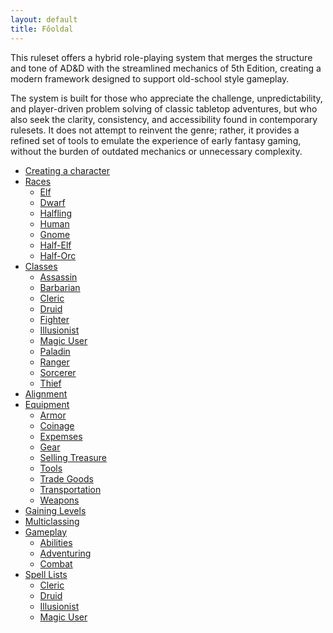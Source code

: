 ```yaml
---
layout: default
title: Főoldal
---
```

This ruleset offers a hybrid role-playing system that merges the structure and tone of AD&D with the streamlined mechanics of 5th Edition, creating a modern framework designed to support old-school style gameplay.

The system is built for those who appreciate the challenge, unpredictability, and player-driven problem solving of classic tabletop adventures, but who also seek the clarity, consistency, and accessibility found in contemporary rulesets. It does not attempt to reinvent the genre; rather, it provides a refined set of tools to emulate the experience of early fantasy gaming, without the burden of outdated mechanics or unnecessary complexity.

<nav class="dropdown-navbar">
  <ul>
    <li><a href="/O5e/Characterizations/Step-by-Step Characters">Creating a character</a></li>
    <li>
      <a href="#">Races</a>
      <ul>
        <li><a href="/O5e/Races/Elf">Elf</a></li>
        <li><a href="/O5e/Races/Dwarf">Dwarf</a></li>
        <li><a href="/O5e/Races/Halfling">Halfling</a></li>
        <li><a href="/O5e/Races/Human">Human</a></li>
        <li><a href="/O5e/Races/Gnome">Gnome</a></li>
        <li><a href="/O5e/Races/Half-Elf">Half-Elf</a></li>
        <li><a href="/O5e/Races/Half-Orc">Half-Orc</a></li>
      </ul>
    </li>
    <li>
      <a href="#">Classes</a>
      <ul>
        <li><a href="/O5e/Classes/Classes#Assassin">Assassin</a></li>  <!-- így kéne kinéznie majd mindegyiknek, ha egy md-ba teszem fel az összes classt -->
        <li><a href="/O5e/Classes/Barbarian">Barbarian</a></li>
        <li><a href="/O5e/Classes/Cleric">Cleric</a></li>
        <li><a href="/O5e/Classes/Druid">Druid</a></li>
        <li><a href="/O5e/Classes/Fighter">Fighter</a></li>
        <li><a href="/O5e/Classes/Illusionist">Illusionist</a></li>
        <li><a href="/O5e/Classes/Magic User">Magic User</a></li>  <!-- itt a szóköz lehet, hogy nem jó a md nevében -->
        <li><a href="/O5e/Classes/Paladin">Paladin</a></li>
        <li><a href="/O5e/Classes/Half-Elf">Ranger</a></li>
        <li><a href="/O5e/Classes/Sorcerer">Sorcerer</a></li>
        <li><a href="/O5e/Classes/Sorcerer">Thief</a></li>
      </ul>
    </li>
    <li><a href="/O5e/Characterizations/Alignment">Alignment</a></li>
    <li>
      <a href="#">Equipment</a>
      <ul>
        <li><a href="/O5e/Equipment/Armor">Armor</a></li>
        <li><a href="/O5e/Equipment/Coinage">Coinage</a></li>
        <li><a href="/O5e/Equipment/Expemses">Expemses</a></li>
        <li><a href="/O5e/Equipment/Gear">Gear</a></li>
        <li><a href="/O5e/Equipment/Selling Treasure">Selling Treasure</a></li>
        <li><a href="/O5e/Equipment/Tools">Tools</a></li>
        <li><a href="/O5e/Equipment/Trade Goods">Trade Goods</a></li>
        <li><a href="/O5e/Equipment/Transportation">Transportation</a></li>
        <li><a href="/O5e/Equipment/Weapons">Weapons</a></li>
      </ul>
    </li>
    <li><a href="/O5e/Characterizations/Beyond 1st Level">Gaining Levels</a></li>
    <li><a href="/O5e/Characterizations/Multiclassing">Multiclassing</a></li>
    <li>
      <a href="#">Gameplay</a>
      <ul>
        <li><a href="/O5e/Gameplay/Abilities">Abilities</a></li>
        <li><a href="/O5e/Gameplay/Adventuring">Adventuring</a></li>
        <li><a href="/O5e/Gameplay/Combat">Combat</a></li>
      </ul>
    </li>
    <li>
      <a href="#">Spell Lists</a>
      <ul>
        <li><a href="/O5e/Spells/cleric-spells">Cleric</a></li>
        <li><a href="/O5e/Spells/druid-spells">Druid</a></li>
        <li><a href="/O5e/Spells/illusionist-spells">Illusionist</a></li>
        <li><a href="/O5e/Spells/magic-user-spells">Magic User</a></li>
      </ul>
    </li>    
  </ul>
</nav>
